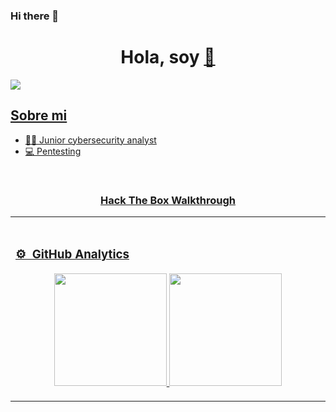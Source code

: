 ### Hi there 👋

<div align="center">
<h1 align="center">Hola, soy <a href=Mila</a> 👋</h1>
</div>
<img src="[file:///C:/Users/34685/Desktop/ASCII-art.jpg]">



## Sobre mi
 
- 👩‍💻  Junior cybersecurity analyst
- 💻  Pentesting
  
<br>

<table>
<tr>
<h3 align="center">Hack The Box Walkthrough</h3>
                                                                                    
</td>

<td width="50%">
               <br>

### ⚙️ &nbsp;GitHub Analytics

<p align="center">
<a href="https://github.com/MilaMagof">
  <img height="180em" src="https://github-readme-stats-eight-theta.vercel.app/api?username=MilaMagofa&show_icons=true&theme=algolia&include_all_commits=true&count_private=true"/>
  <img height="180em" src="https://github-readme-stats-eight-theta.vercel.app/api/top-langs/?username=MilaMagof&layout=compact&langs_count=8&theme=algolia"/>
</a>
</p>
